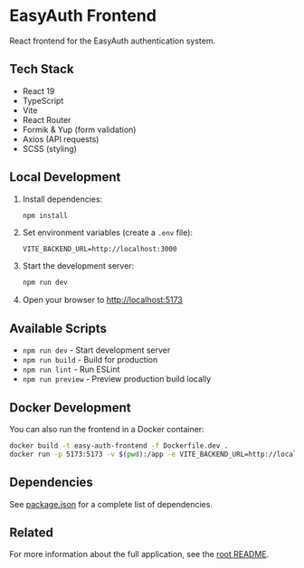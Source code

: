 # EasyAuth Frontend

React frontend for the EasyAuth authentication system.

## Tech Stack

- React 19
- TypeScript
- Vite
- React Router
- Formik & Yup (form validation)
- Axios (API requests)
- SCSS (styling)

## Local Development

1. Install dependencies:

   ```bash
   npm install
   ```

2. Set environment variables (create a `.env` file):

   ```env
   VITE_BACKEND_URL=http://localhost:3000
   ```

3. Start the development server:

   ```bash
   npm run dev
   ```

4. Open your browser to <http://localhost:5173>

## Available Scripts

- `npm run dev` - Start development server
- `npm run build` - Build for production
- `npm run lint` - Run ESLint
- `npm run preview` - Preview production build locally

## Docker Development

You can also run the frontend in a Docker container:

```bash
docker build -t easy-auth-frontend -f Dockerfile.dev .
docker run -p 5173:5173 -v $(pwd):/app -e VITE_BACKEND_URL=http://localhost:3000 easy-auth-frontend
```

## Dependencies

See [package.json](./package.json) for a complete list of dependencies.

## Related

For more information about the full application, see the [root README](../README.md).

